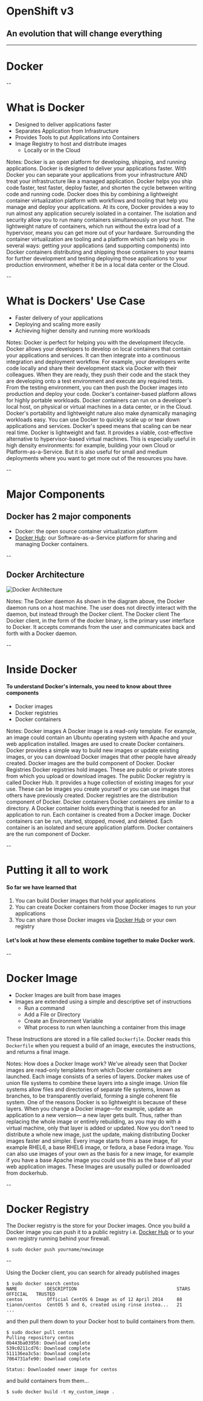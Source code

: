 # OpenShift v3

## An evolution that will change everything

---

# Docker

--

# What is Docker

* Designed to deliver applications faster
* Separates Application from Infrastructure
* Provides Tools to put Applications into Containers
* Image Registry to host and distribute images
  * Locally or in the Cloud

Notes: Docker is an open platform for developing, shipping, and running applications. Docker is designed to deliver your applications faster. With Docker you can separate your applications from your infrastructure AND treat your infrastructure like a managed application. Docker helps you ship code faster, test faster, deploy faster, and shorten the cycle between writing code and running code.
Docker does this by combining a lightweight container virtualization platform with workflows and tooling that help you manage and deploy your applications.
At its core, Docker provides a way to run almost any application securely isolated in a container. The isolation and security allow you to run many containers simultaneously on your host. The lightweight nature of containers, which run without the extra load of a hypervisor, means you can get more out of your hardware.
Surrounding the container virtualization are tooling and a platform which can help you in several ways:
getting your applications (and supporting components) into Docker containers
distributing and shipping those containers to your teams for further development and testing
deploying those applications to your production environment, whether it be in a local data center or the Cloud.

--

# What is Dockers' Use Case

* Faster delivery of your applications
* Deploying and scaling more easily
* Achieving higher density and running more workloads

Notes: Docker is perfect for helping you with the development lifecycle. Docker allows your developers to develop on local containers that contain your applications and services. It can then integrate into a continuous integration and deployment workflow.
For example, your developers write code locally and share their development stack via Docker with their colleagues. When they are ready, they push their code and the stack they are developing onto a test environment and execute any required tests. From the testing environment, you can then push the Docker images into production and deploy your code.
Docker's container-based platform allows for highly portable workloads. Docker containers can run on a developer's local host, on physical or virtual machines in a data center, or in the Cloud.
Docker's portability and lightweight nature also make dynamically managing workloads easy. You can use Docker to quickly scale up or tear down applications and services. Docker's speed means that scaling can be near real time.
Docker is lightweight and fast. It provides a viable, cost-effective alternative to hypervisor-based virtual machines. This is especially useful in high density environments: for example, building your own Cloud or Platform-as-a-Service. But it is also useful for small and medium deployments where you want to get more out of the resources you have.

--

# Major Components

## Docker has 2 major components

* Docker: the open source container virtualization platform
* [Docker Hub](https://hub.docker.com/): our Software-as-a-Service platform for sharing and managing Docker containers.

--

## Docker Architecture

![Docker Architecture](../images/docker/architecture.svg) <!-- .element: class="stretch" -->

Notes:
The Docker daemon
As shown in the diagram above, the Docker daemon runs on a host machine. The user does not directly interact with the daemon, but instead through the Docker client.
The Docker client
The Docker client, in the form of the docker binary, is the primary user interface to Docker. It accepts commands from the user and communicates back and forth with a Docker daemon.

--

# Inside Docker

#### To understand Docker's internals, you need to know about three components

- Docker images
- Docker registries
- Docker containers

Notes:
Docker images
A Docker image is a read-only template. For example, an image could contain an Ubuntu operating system with Apache and your web application installed. Images are used to create Docker containers. Docker provides a simple way to build new images or update existing images, or you can download Docker images that other people have already created. Docker images are the build component of Docker.
Docker Registries
Docker registries hold images. These are public or private stores from which you upload or download images. The public Docker registry is called Docker Hub. It provides a huge collection of existing images for your use. These can be images you create yourself or you can use images that others have previously created. Docker registries are the distribution component of Docker.
Docker containers
Docker containers are similar to a directory. A Docker container holds everything that is needed for an application to run. Each container is created from a Docker image. Docker containers can be run, started, stopped, moved, and deleted. Each container is an isolated and secure application platform. Docker containers are the run component of Docker.

--

# Putting it all to work

#### So far we have learned that

1. You can build Docker images that hold your applications
2. You can create Docker containers from those Docker images to run your applications
3. You can share those Docker images via [Docker Hub](https://hub.docker.com/) or your own registry

#### Let's look at how these elements combine together to make Docker work. <!-- .element: class="fragment" data-fragment-index="1" -->

--

# Docker Image

- Docker Images are built from base images
- Images are extended using a simple and descriptive set of instructions
  - Run a command
  - Add a File or Directory
  - Create an Environment Variable
  - What process to run when launching a container from this image

These Instructions are stored in a file called `Dockerfile`. Docker reads this `Dockerfile` when you request a build of an image, executes the instructions, and returns a final image. <!-- .element: style="padding-top: 25px" -->

Notes:
How does a Docker Image work?
We've already seen that Docker images are read-only templates from which Docker containers are launched. Each image consists of a series of layers. Docker makes use of union file systems to combine these layers into a single image. Union file systems allow files and directories of separate file systems, known as branches, to be transparently overlaid, forming a single coherent file system.
One of the reasons Docker is so lightweight is because of these layers. When you change a Docker image—for example, update an application to a new version— a new layer gets built. Thus, rather than replacing the whole image or entirely rebuilding, as you may do with a virtual machine, only that layer is added or updated. Now you don't need to distribute a whole new image, just the update, making distributing Docker images faster and simpler.
Every image starts from a base image, for example RHEL6, a base RHEL6 image, or fedora, a base Fedora image. You can also use images of your own as the basis for a new image, for example if you have a base Apache image you could use this as the base of all your web application images.
These Images are ususally pulled or downloaded from dockerhub.

--

# Docker Registry

The Docker registry is the store for your Docker images. Once you build a Docker image you can push it to a public registry i.e. [Docker Hub](https://hub.docker.com/) or to your own registry running behind your firewall.

```
$ sudo docker push yourname/newimage
```
--

Using the Docker client, you can search for already published images

```
$ sudo docker search centos
NAME           DESCRIPTION                                     STARS     OFFICIAL   TRUSTED
centos         Official CentOS 6 Image as of 12 April 2014     88
tianon/centos  CentOS 5 and 6, created using rinse instea...   21
...
```

and then pull them down to your Docker host to build containers from them.

```
$ sudo docker pull centos
Pulling repository centos
0b443ba03958: Download complete
539c0211cd76: Download complete
511136ea3c5a: Download complete
7064731afe90: Download complete

Status: Downloaded newer image for centos
```

and build containers from them...

```
$ sudo docker build -t my_custom_image .
```
